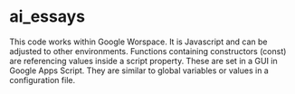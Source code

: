 # ai_essays
This code works within Google Worspace. It is Javascript and can be adjusted to other environments.
Functions containing constructors (const) are referencing values inside a script property. These are set
in a GUI in Google Apps Script. They are similar to global variables or values in a configuration file.
